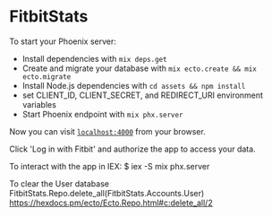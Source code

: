# FitbitStats

To start your Phoenix server:

  * Install dependencies with `mix deps.get`
  * Create and migrate your database with `mix ecto.create && mix ecto.migrate`
  * Install Node.js dependencies with `cd assets && npm install`
  * set CLIENT_ID, CLIENT_SECRET, and REDIRECT_URI environment variables
  * Start Phoenix endpoint with `mix phx.server`

Now you can visit [`localhost:4000`](http://localhost:4000) from your browser.

Click 'Log in with Fitbit' and authorize the app to access your data.

To interact with the app in IEX:
$ iex -S mix phx.server

To clear the User database
FitbitStats.Repo.delete_all(FitbitStats.Accounts.User)
https://hexdocs.pm/ecto/Ecto.Repo.html#c:delete_all/2